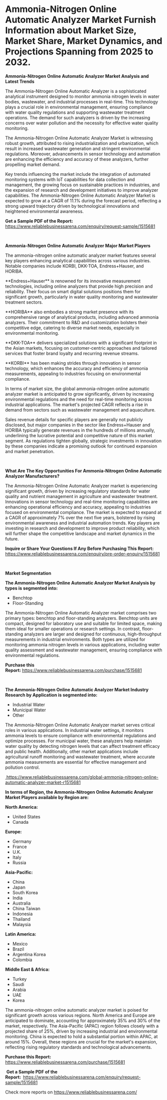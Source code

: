 <p><h1>Ammonia-Nitrogen Online Automatic Analyzer Market Furnish Information about Market Size, Market Share, Market Dynamics, and Projections Spanning from 2025 to 2032.</h1></p><p><strong>Ammonia-Nitrogen Online Automatic Analyzer Market Analysis and Latest Trends</strong></p>
<p><p>The Ammonia-Nitrogen Online Automatic Analyzer is a sophisticated analytical instrument designed to monitor ammonia nitrogen levels in water bodies, wastewater, and industrial processes in real-time. This technology plays a crucial role in environmental management, ensuring compliance with water quality regulations and supporting wastewater treatment operations. The demand for such analyzers is driven by the increasing concerns over water pollution and the necessity for effective water quality monitoring.</p><p>The Ammonia-Nitrogen Online Automatic Analyzer Market is witnessing robust growth, attributed to rising industrialization and urbanization, which result in increased wastewater generation and stringent environmental regulations. Moreover, advancements in sensor technology and automation are enhancing the efficiency and accuracy of these analyzers, further propelling market demand. </p><p>Key trends influencing the market include the integration of automated monitoring systems with IoT capabilities for data collection and management, the growing focus on sustainable practices in industries, and the expansion of research and development initiatives to improve analyzer capabilities. The Ammonia-Nitrogen Online Automatic Analyzer Market is expected to grow at a CAGR of 11.1% during the forecast period, reflecting a strong upward trajectory driven by technological innovations and heightened environmental awareness.</p></p>
<p><strong>Get a Sample PDF of the Report:&nbsp;</strong> <a href="https://www.reliablebusinessarena.com/enquiry/request-sample/1515681?utm_campaign=2893&utm_medium=2&utm_source=Github&utm_content=ia&utm_term=02032025&utm_id=ammonia-nitrogen-online-automatic-analyzer">https://www.reliablebusinessarena.com/enquiry/request-sample/1515681</a></p>
<p>&nbsp;</p>
<p><strong>Ammonia-Nitrogen Online Automatic Analyzer Major Market Players</strong></p>
<p><p>The ammonia-nitrogen online automatic analyzer market features several key players enhancing analytical capabilities across various industries. Notable companies include KORBI, DKK-TOA, Endress+Hauser, and HORIBA.</p><p>**Endress+Hauser** is renowned for its innovative measurement technologies, including online analyzers that provide high precision and reliability. Their focus on smart digital solutions positions them for significant growth, particularly in water quality monitoring and wastewater treatment sectors.</p><p>**HORIBA** also embodies a strong market presence with its comprehensive range of analytical products, including advanced ammonia analyzers. Their commitment to R&D and customization bolsters their competitive edge, catering to diverse market needs, especially in environmental monitoring.</p><p>**DKK-TOA** delivers specialized solutions with a significant footprint in the Asian markets, focusing on customer-centric approaches and tailored services that foster brand loyalty and recurring revenue streams. </p><p>**KORBI** has been making strides through innovation in sensor technology, which enhances the accuracy and efficiency of ammonia measurements, appealing to industries focusing on environmental compliance.</p><p>In terms of market size, the global ammonia-nitrogen online automatic analyzer market is anticipated to grow significantly, driven by increasing environmental regulations and the need for real-time monitoring across industrial applications. The market's projected CAGR reflects a rise in demand from sectors such as wastewater management and aquaculture.</p><p>Sales revenue details for specific players are generally not publicly disclosed, but major companies in the sector like Endress+Hauser and HORIBA typically generate revenues in the hundreds of millions annually, underlining the lucrative potential and competitive nature of this market segment. As regulations tighten globally, strategic investments in innovation by these companies indicate a promising outlook for continued expansion and market penetration.</p></p>
<p>&nbsp;</p>
<p><strong>What Are The Key Opportunities For Ammonia-Nitrogen Online Automatic Analyzer Manufacturers?</strong></p>
<p><p>The Ammonia-Nitrogen Online Automatic Analyzer market is experiencing significant growth, driven by increasing regulatory standards for water quality and nutrient management in agriculture and wastewater treatment. Innovations in sensor technology and real-time monitoring capabilities are enhancing operational efficiency and accuracy, appealing to industries focused on environmental compliance. The market is expected to expand at a CAGR of approximately 7% over the next five years, bolstered by rising environmental awareness and industrial automation trends. Key players are investing in research and development to improve product reliability, which will further shape the competitive landscape and market dynamics in the future.</p></p>
<p><strong>Inquire or Share Your Questions If Any Before Purchasing This Report:</strong> <a href="https://www.reliablebusinessarena.com/enquiry/pre-order-enquiry/1515681?utm_campaign=2893&utm_medium=2&utm_source=Github&utm_content=ia&utm_term=02032025&utm_id=ammonia-nitrogen-online-automatic-analyzer">https://www.reliablebusinessarena.com/enquiry/pre-order-enquiry/1515681</a></p>
<p>&nbsp;</p>
<p><strong>Market Segmentation</strong></p>
<p><strong>The Ammonia-Nitrogen Online Automatic Analyzer Market Analysis by types is segmented into:</strong></p>
<p><ul><li>Benchtop</li><li>Floor-Standing</li></ul></p>
<p><p>The Ammonia-Nitrogen Online Automatic Analyzer market comprises two primary types: benchtop and floor-standing analyzers. Benchtop units are compact, designed for laboratory use and suitable for limited space, making them ideal for smaller operations or research settings. In contrast, floor-standing analyzers are larger and designed for continuous, high-throughput measurements in industrial environments. Both types are utilized for monitoring ammonia nitrogen levels in various applications, including water quality assessment and wastewater management, ensuring compliance with environmental regulations.</p></p>
<p><strong>Purchase this Report:&nbsp;</strong><a href="https://www.reliablebusinessarena.com/purchase/1515681?utm_campaign=2893&utm_medium=2&utm_source=Github&utm_content=ia&utm_term=02032025&utm_id=ammonia-nitrogen-online-automatic-analyzer">https://www.reliablebusinessarena.com/purchase/1515681</a></p>
<p>&nbsp;</p>
<p><strong>The Ammonia-Nitrogen Online Automatic Analyzer Market Industry Research by Application is segmented into:</strong></p>
<p><ul><li>Industrial Water</li><li>Municipal Water</li><li>Other</li></ul></p>
<p><p>The Ammonia-Nitrogen Online Automatic Analyzer market serves critical roles in various applications. In industrial water settings, it monitors ammonia levels to ensure compliance with environmental regulations and optimize processes. For municipal water, these analyzers help maintain water quality by detecting nitrogen levels that can affect treatment efficacy and public health. Additionally, other market applications include agricultural runoff monitoring and wastewater treatment, where accurate ammonia measurements are essential for effective management and pollution control.</p></p>
<p><a href="https://www.reliablebusinessarena.com/global-ammonia-nitrogen-online-automatic-analyzer-market-r1515681?utm_campaign=2893&utm_medium=2&utm_source=Github&utm_content=ia&utm_term=02032025&utm_id=ammonia-nitrogen-online-automatic-analyzer">&nbsp;https://www.reliablebusinessarena.com/global-ammonia-nitrogen-online-automatic-analyzer-market-r1515681</a></p>
<p><strong>In terms of Region, the Ammonia-Nitrogen Online Automatic Analyzer Market Players available by Region are:</strong></p>
<p>
    <p> <strong> North America: </strong>
        <ul>
            <li>United States</li>
            <li>Canada</li>
        </ul>
        </p> 
    <p> <strong> Europe: </strong>
        <ul>
            <li>Germany</li>
            <li>France</li>
            <li>U.K.</li>
            <li>Italy</li>
            <li>Russia</li>
        </ul>
        </p> 
    <p> <strong> Asia-Pacific: </strong>
        <ul>
            <li>China</li>
            <li>Japan</li>
            <li>South Korea</li>
            <li>India</li>
            <li>Australia</li>
            <li>China Taiwan</li>
            <li>Indonesia</li>
            <li>Thailand</li>
            <li>Malaysia</li>
        </ul>
        </p> 
    <p> <strong> Latin America: </strong>
        <ul>
            <li>Mexico</li>
            <li>Brazil</li>
            <li>Argentina Korea</li>
            <li>Colombia</li>
        </ul>
        </p> 
    <p> <strong> Middle East & Africa: </strong>
        <ul>
            <li>Turkey</li>
            <li>Saudi</li>
            <li>Arabia</li>
            <li>UAE</li>
            <li>Korea</li>
        </ul>
    </p>
    </p>
<p><p>The ammonia-nitrogen online automatic analyzer market is poised for significant growth across various regions. North America and Europe are anticipated to dominate, accounting for approximately 35% and 30% of the market, respectively. The Asia-Pacific (APAC) region follows closely with a projected share of 25%, driven by increasing industrial and environmental monitoring. China is expected to hold a substantial portion within APAC, at around 15%. Overall, these regions are crucial for the market's expansion, reflecting rising regulatory standards and technological advancements.</p></p>
<p><strong>Purchase this Report: </strong><a href="https://www.reliablebusinessarena.com/purchase/1515681?utm_campaign=2893&utm_medium=2&utm_source=Github&utm_content=ia&utm_term=02032025&utm_id=ammonia-nitrogen-online-automatic-analyzer">https://www.reliablebusinessarena.com/purchase/1515681</a></p>
<p>&nbsp;<strong>Get a Sample PDF of the Report:&nbsp;&nbsp;</strong><a href="https://www.reliablebusinessarena.com/enquiry/request-sample/1515681?utm_campaign=2893&utm_medium=2&utm_source=Github&utm_content=ia&utm_term=02032025&utm_id=ammonia-nitrogen-online-automatic-analyzer">https://www.reliablebusinessarena.com/enquiry/request-sample/1515681</a></p>
<p><strong></strong></p>
<p>Check more reports on <a href="https://www.reliablebusinessarena.com/?utm_campaign=2893&utm_medium=2&utm_source=Github&utm_content=ia&utm_term=02032025&utm_id=ammonia-nitrogen-online-automatic-analyzer">https://www.reliablebusinessarena.com/</a></p>